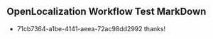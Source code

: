 ## OpenLocalization Workflow Test MarkDown
* 71cb7364-a1be-4141-aeea-72ac98dd2992 
thanks!<!--HONumber=Mar16_HO4-->
